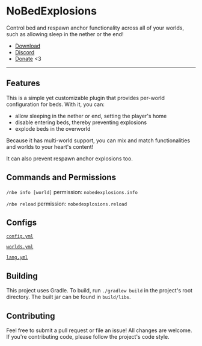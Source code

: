 # NoBedExplosions
Control bed and respawn anchor functionality across all of your worlds, such as
allowing sleep in the nether or the end!

* [Download](https://github.com/TehBrian/NoBedExplosions/releases/latest)
* [Discord](https://thbn.me/discord)
* [Donate](https://github.com/sponsors/TehBrian) <3

---

## Features
This is a simple yet customizable plugin that provides per-world configuration
for beds. With it, you can:

- allow sleeping in the nether or end, setting the player's home
- disable entering beds, thereby preventing explosions
- explode beds in the overworld

Because it has multi-world support, you can mix and match functionalities and
worlds to your heart's content!

It can also prevent respawn anchor explosions too.

## Commands and Permissions
`/nbe info [world]` permission: `nobedexplosions.info`

`/nbe reload` permission: `nobedexplosions.reload`

## Configs
[`config.yml`](https://github.com/TehBrian/NoBedExplosions/blob/main/src/main/resources/config.yml)

[`worlds.yml`](https://github.com/TehBrian/NoBedExplosions/blob/main/src/main/resources/worlds.yml)

[`lang.yml`](https://github.com/TehBrian/NoBedExplosions/blob/main/src/main/resources/lang.yml)

## Building
This project uses Gradle. To build, run `./gradlew build` in the project's root
directory. The built jar can be found in `build/libs`.

## Contributing
Feel free to submit a pull request or file an issue! All changes are welcome. If
you're contributing code, please follow the project's code style.
